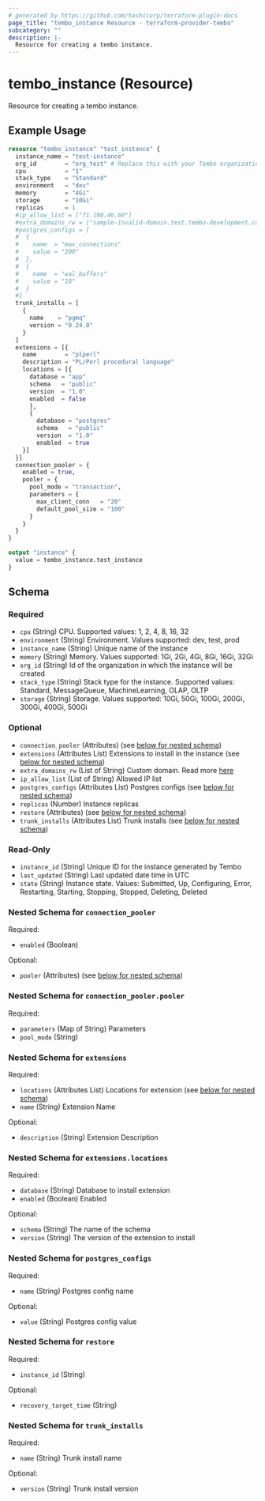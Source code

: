 ```yaml
---
# generated by https://github.com/hashicorp/terraform-plugin-docs
page_title: "tembo_instance Resource - terraform-provider-tembo"
subcategory: ""
description: |-
  Resource for creating a tembo instance.
---
```


# tembo_instance (Resource)

Resource for creating a tembo instance.

## Example Usage

```terraform
resource "tembo_instance" "test_instance" {
  instance_name = "test-instance"
  org_id        = "org_test" # Replace this with your Tembo organization id
  cpu           = "1"
  stack_type    = "Standard"
  environment   = "dev"
  memory        = "4Gi"
  storage       = "10Gi"
  replicas      = 1
  #ip_allow_list = ["71.190.46.60"]
  #extra_domains_rw = ["sample-invalid-domain.test.tembo-development.com"]
  #postgres_configs = [
  #  {
  #    name  = "max_connections"
  #    value = "200"
  #  },
  #  {
  #    name  = "wal_buffers"
  #    value = "10"
  #  }
  #]
  trunk_installs = [
    {
      name    = "pgmq"
      version = "0.24.0"
    }
  ]
  extensions = [{
    name        = "plperl"
    description = "PL/Perl procedural language"
    locations = [{
      database = "app"
      schema   = "public"
      version  = "1.0"
      enabled  = false
      },
      {
        database = "postgres"
        schema   = "public"
        version  = "1.0"
        enabled  = true
    }]
  }]
  connection_pooler = {
    enabled = true,
    pooler = {
      pool_mode = "transaction",
      parameters = {
        max_client_conn   = "20"
        default_pool_size = "100"
      }
    }
  }
}

output "instance" {
  value = tembo_instance.test_instance
}
```

<!-- schema generated by tfplugindocs -->
## Schema

### Required

- `cpu` (String) CPU. Supported values: 1, 2, 4, 8, 16, 32
- `environment` (String) Environment. Values supported: dev, test, prod
- `instance_name` (String) Unique name of the instance
- `memory` (String) Memory. Values supported: 1Gi, 2Gi, 4Gi, 8Gi, 16Gi, 32Gi
- `org_id` (String) Id of the organization in which the instance will be created
- `stack_type` (String) Stack type for the instance. Supported values: Standard, MessageQueue, MachineLearning, OLAP, OLTP
- `storage` (String) Storage. Values supported: 10Gi, 50Gi, 100Gi, 200Gi, 300Gi, 400Gi, 500Gi

### Optional

- `connection_pooler` (Attributes) (see [below for nested schema](#nestedatt--connection_pooler))
- `extensions` (Attributes List) Extensions to install in the instance (see [below for nested schema](#nestedatt--extensions))
- `extra_domains_rw` (List of String) Custom domain. Read more [here](https://tembo.io/docs/tembo-cloud/custom-domains/)
- `ip_allow_list` (List of String) Allowed IP list
- `postgres_configs` (Attributes List) Postgres configs (see [below for nested schema](#nestedatt--postgres_configs))
- `replicas` (Number) Instance replicas
- `restore` (Attributes) (see [below for nested schema](#nestedatt--restore))
- `trunk_installs` (Attributes List) Trunk installs (see [below for nested schema](#nestedatt--trunk_installs))

### Read-Only

- `instance_id` (String) Unique ID for the instance generated by Tembo
- `last_updated` (String) Last updated date time in UTC
- `state` (String) Instance state. Values: Submitted, Up, Configuring, Error, Restarting, Starting, Stopping, Stopped, Deleting, Deleted

<a id="nestedatt--connection_pooler"></a>
### Nested Schema for `connection_pooler`

Required:

- `enabled` (Boolean)

Optional:

- `pooler` (Attributes) (see [below for nested schema](#nestedatt--connection_pooler--pooler))

<a id="nestedatt--connection_pooler--pooler"></a>
### Nested Schema for `connection_pooler.pooler`

Required:

- `parameters` (Map of String) Parameters
- `pool_mode` (String)



<a id="nestedatt--extensions"></a>
### Nested Schema for `extensions`

Required:

- `locations` (Attributes List) Locations for extension (see [below for nested schema](#nestedatt--extensions--locations))
- `name` (String) Extension Name

Optional:

- `description` (String) Extension Description

<a id="nestedatt--extensions--locations"></a>
### Nested Schema for `extensions.locations`

Required:

- `database` (String) Database to install extension
- `enabled` (Boolean) Enabled

Optional:

- `schema` (String) The name of the schema
- `version` (String) The version of the extension to install



<a id="nestedatt--postgres_configs"></a>
### Nested Schema for `postgres_configs`

Required:

- `name` (String) Postgres config name

Optional:

- `value` (String) Postgres config value


<a id="nestedatt--restore"></a>
### Nested Schema for `restore`

Required:

- `instance_id` (String)

Optional:

- `recovery_target_time` (String)


<a id="nestedatt--trunk_installs"></a>
### Nested Schema for `trunk_installs`

Required:

- `name` (String) Trunk install name

Optional:

- `version` (String) Trunk install version
